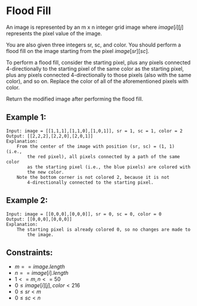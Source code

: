 # Flood Fill

An image is represented by an m x n integer grid image where $image[i][j]$  
represents the pixel value of the image.

You are also given three integers sr, sc, and color. You should perform a  
flood fill on the image starting from the pixel $image[sr][sc]$.

To perform a flood fill, consider the starting pixel, plus any pixels connected  
4-directionally to the starting pixel of the same color as the starting pixel,  
plus any pixels connected 4-directionally to those pixels (also with the same  
color), and so on. Replace the color of all of the aforementioned pixels with  
color.

Return the modified image after performing the flood fill.

 

## Example 1:

    Input: image = [[1,1,1],[1,1,0],[1,0,1]], sr = 1, sc = 1, color = 2
    Output: [[2,2,2],[2,2,0],[2,0,1]]
    Explanation: 
        From the center of the image with position (sr, sc) = (1, 1) (i.e., 
            the red pixel), all pixels connected by a path of the same color 
            as the starting pixel (i.e., the blue pixels) are colored with 
            the new color.
        Note the bottom corner is not colored 2, because it is not 
            4-directionally connected to the starting pixel.

## Example 2:

    Input: image = [[0,0,0],[0,0,0]], sr = 0, sc = 0, color = 0
    Output: [[0,0,0],[0,0,0]]
    Explanation: 
        The starting pixel is already colored 0, so no changes are made to 
            the image.
        
 

## Constraints:

* $m == image.length$
* $n == image[i].length$
* $1 <= m, n <= 50$
* $0 \le image[i][j], color < 216$
* $0 \le sr < m$
* $0 \le sc < n$